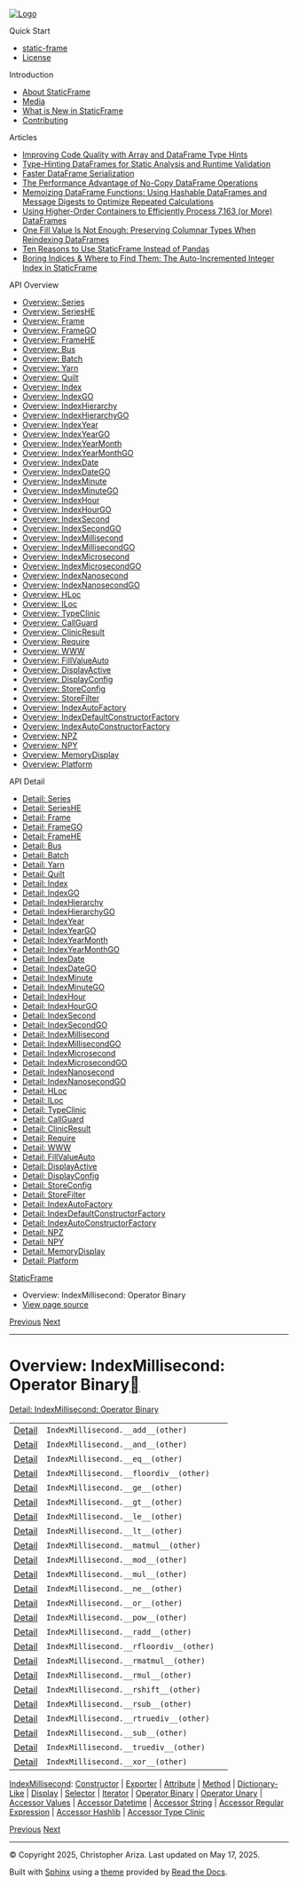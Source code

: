 [![Logo](../_static/sf-logo-web_icon-small.png)](../index.md)

Quick Start

* [static-frame](../readme.md)
* [License](../license.md)

Introduction

* [About StaticFrame](../intro.md)
* [Media](../intro.md#media)
* [What is New in StaticFrame](../new.md)
* [Contributing](../contributing.md)

Articles

* [Improving Code Quality with Array and DataFrame Type Hints](../articles/guard.md)
* [Type-Hinting DataFrames for Static Analysis and Runtime Validation](../articles/ftyping.md)
* [Faster DataFrame Serialization](../articles/serialize.md)
* [The Performance Advantage of No-Copy DataFrame Operations](../articles/no_copy.md)
* [Memoizing DataFrame Functions: Using Hashable DataFrames and Message Digests to Optimize Repeated Calculations](../articles/hash.md)
* [Using Higher-Order Containers to Efficiently Process 7,163 (or More) DataFrames](../articles/uhoc.md)
* [One Fill Value Is Not Enough: Preserving Columnar Types When Reindexing DataFrames](../articles/fill_value.md)
* [Ten Reasons to Use StaticFrame Instead of Pandas](../articles/upgrade.md)
* [Boring Indices & Where to Find Them: The Auto-Incremented Integer Index in StaticFrame](../articles/aiii.md)

API Overview

* [Overview: Series](series.md)
* [Overview: SeriesHE](series_he.md)
* [Overview: Frame](frame.md)
* [Overview: FrameGO](frame_go.md)
* [Overview: FrameHE](frame_he.md)
* [Overview: Bus](bus.md)
* [Overview: Batch](batch.md)
* [Overview: Yarn](yarn.md)
* [Overview: Quilt](quilt.md)
* [Overview: Index](index.md)
* [Overview: IndexGO](index_go.md)
* [Overview: IndexHierarchy](index_hierarchy.md)
* [Overview: IndexHierarchyGO](index_hierarchy_go.md)
* [Overview: IndexYear](index_year.md)
* [Overview: IndexYearGO](index_year_go.md)
* [Overview: IndexYearMonth](index_year_month.md)
* [Overview: IndexYearMonthGO](index_year_month_go.md)
* [Overview: IndexDate](index_date.md)
* [Overview: IndexDateGO](index_date_go.md)
* [Overview: IndexMinute](index_minute.md)
* [Overview: IndexMinuteGO](index_minute_go.md)
* [Overview: IndexHour](index_hour.md)
* [Overview: IndexHourGO](index_hour_go.md)
* [Overview: IndexSecond](index_second.md)
* [Overview: IndexSecondGO](index_second_go.md)
* [Overview: IndexMillisecond](index_millisecond.md)
* [Overview: IndexMillisecondGO](index_millisecond_go.md)
* [Overview: IndexMicrosecond](index_microsecond.md)
* [Overview: IndexMicrosecondGO](index_microsecond_go.md)
* [Overview: IndexNanosecond](index_nanosecond.md)
* [Overview: IndexNanosecondGO](index_nanosecond_go.md)
* [Overview: HLoc](hloc.md)
* [Overview: ILoc](iloc.md)
* [Overview: TypeClinic](type_clinic.md)
* [Overview: CallGuard](call_guard.md)
* [Overview: ClinicResult](clinic_result.md)
* [Overview: Require](require.md)
* [Overview: WWW](www.md)
* [Overview: FillValueAuto](fill_value_auto.md)
* [Overview: DisplayActive](display_active.md)
* [Overview: DisplayConfig](display_config.md)
* [Overview: StoreConfig](store_config.md)
* [Overview: StoreFilter](store_filter.md)
* [Overview: IndexAutoFactory](index_auto_factory.md)
* [Overview: IndexDefaultConstructorFactory](index_default_constructor_factory.md)
* [Overview: IndexAutoConstructorFactory](index_auto_constructor_factory.md)
* [Overview: NPZ](npz.md)
* [Overview: NPY](npy.md)
* [Overview: MemoryDisplay](memory_display.md)
* [Overview: Platform](platform.md)

API Detail

* [Detail: Series](../api_detail/series.md)
* [Detail: SeriesHE](../api_detail/series_he.md)
* [Detail: Frame](../api_detail/frame.md)
* [Detail: FrameGO](../api_detail/frame_go.md)
* [Detail: FrameHE](../api_detail/frame_he.md)
* [Detail: Bus](../api_detail/bus.md)
* [Detail: Batch](../api_detail/batch.md)
* [Detail: Yarn](../api_detail/yarn.md)
* [Detail: Quilt](../api_detail/quilt.md)
* [Detail: Index](../api_detail/index.md)
* [Detail: IndexGO](../api_detail/index_go.md)
* [Detail: IndexHierarchy](../api_detail/index_hierarchy.md)
* [Detail: IndexHierarchyGO](../api_detail/index_hierarchy_go.md)
* [Detail: IndexYear](../api_detail/index_year.md)
* [Detail: IndexYearGO](../api_detail/index_year_go.md)
* [Detail: IndexYearMonth](../api_detail/index_year_month.md)
* [Detail: IndexYearMonthGO](../api_detail/index_year_month_go.md)
* [Detail: IndexDate](../api_detail/index_date.md)
* [Detail: IndexDateGO](../api_detail/index_date_go.md)
* [Detail: IndexMinute](../api_detail/index_minute.md)
* [Detail: IndexMinuteGO](../api_detail/index_minute_go.md)
* [Detail: IndexHour](../api_detail/index_hour.md)
* [Detail: IndexHourGO](../api_detail/index_hour_go.md)
* [Detail: IndexSecond](../api_detail/index_second.md)
* [Detail: IndexSecondGO](../api_detail/index_second_go.md)
* [Detail: IndexMillisecond](../api_detail/index_millisecond.md)
* [Detail: IndexMillisecondGO](../api_detail/index_millisecond_go.md)
* [Detail: IndexMicrosecond](../api_detail/index_microsecond.md)
* [Detail: IndexMicrosecondGO](../api_detail/index_microsecond_go.md)
* [Detail: IndexNanosecond](../api_detail/index_nanosecond.md)
* [Detail: IndexNanosecondGO](../api_detail/index_nanosecond_go.md)
* [Detail: HLoc](../api_detail/hloc.md)
* [Detail: ILoc](../api_detail/iloc.md)
* [Detail: TypeClinic](../api_detail/type_clinic.md)
* [Detail: CallGuard](../api_detail/call_guard.md)
* [Detail: ClinicResult](../api_detail/clinic_result.md)
* [Detail: Require](../api_detail/require.md)
* [Detail: WWW](../api_detail/www.md)
* [Detail: FillValueAuto](../api_detail/fill_value_auto.md)
* [Detail: DisplayActive](../api_detail/display_active.md)
* [Detail: DisplayConfig](../api_detail/display_config.md)
* [Detail: StoreConfig](../api_detail/store_config.md)
* [Detail: StoreFilter](../api_detail/store_filter.md)
* [Detail: IndexAutoFactory](../api_detail/index_auto_factory.md)
* [Detail: IndexDefaultConstructorFactory](../api_detail/index_default_constructor_factory.md)
* [Detail: IndexAutoConstructorFactory](../api_detail/index_auto_constructor_factory.md)
* [Detail: NPZ](../api_detail/npz.md)
* [Detail: NPY](../api_detail/npy.md)
* [Detail: MemoryDisplay](../api_detail/memory_display.md)
* [Detail: Platform](../api_detail/platform.md)

[StaticFrame](../index.md)

* Overview: IndexMillisecond: Operator Binary
* [View page source](../_sources/api_overview/index_millisecond-operator_binary.rst.txt)

[Previous](index_millisecond-iterator.md "Overview: IndexMillisecond: Iterator")
[Next](index_millisecond-operator_unary.md "Overview: IndexMillisecond: Operator Unary")

---

# Overview: IndexMillisecond: Operator Binary[](#overview-indexmillisecond-operator-binary "Link to this heading")

[Detail: IndexMillisecond: Operator Binary](../api_detail/index_millisecond-operator_binary.md#api-detail-indexmillisecond-operator-binary)

|  |  |  |
| --- | --- | --- |
| [Detail](../api_detail/index_millisecond-operator_binary.md#api-sig-indexmillisecond-add) | `IndexMillisecond.__add__(other)` |  |
| [Detail](../api_detail/index_millisecond-operator_binary.md#api-sig-indexmillisecond-and) | `IndexMillisecond.__and__(other)` |  |
| [Detail](../api_detail/index_millisecond-operator_binary.md#api-sig-indexmillisecond-eq) | `IndexMillisecond.__eq__(other)` |  |
| [Detail](../api_detail/index_millisecond-operator_binary.md#api-sig-indexmillisecond-floordiv) | `IndexMillisecond.__floordiv__(other)` |  |
| [Detail](../api_detail/index_millisecond-operator_binary.md#api-sig-indexmillisecond-ge) | `IndexMillisecond.__ge__(other)` |  |
| [Detail](../api_detail/index_millisecond-operator_binary.md#api-sig-indexmillisecond-gt) | `IndexMillisecond.__gt__(other)` |  |
| [Detail](../api_detail/index_millisecond-operator_binary.md#api-sig-indexmillisecond-le) | `IndexMillisecond.__le__(other)` |  |
| [Detail](../api_detail/index_millisecond-operator_binary.md#api-sig-indexmillisecond-lt) | `IndexMillisecond.__lt__(other)` |  |
| [Detail](../api_detail/index_millisecond-operator_binary.md#api-sig-indexmillisecond-matmul) | `IndexMillisecond.__matmul__(other)` |  |
| [Detail](../api_detail/index_millisecond-operator_binary.md#api-sig-indexmillisecond-mod) | `IndexMillisecond.__mod__(other)` |  |
| [Detail](../api_detail/index_millisecond-operator_binary.md#api-sig-indexmillisecond-mul) | `IndexMillisecond.__mul__(other)` |  |
| [Detail](../api_detail/index_millisecond-operator_binary.md#api-sig-indexmillisecond-ne) | `IndexMillisecond.__ne__(other)` |  |
| [Detail](../api_detail/index_millisecond-operator_binary.md#api-sig-indexmillisecond-or) | `IndexMillisecond.__or__(other)` |  |
| [Detail](../api_detail/index_millisecond-operator_binary.md#api-sig-indexmillisecond-pow) | `IndexMillisecond.__pow__(other)` |  |
| [Detail](../api_detail/index_millisecond-operator_binary.md#api-sig-indexmillisecond-radd) | `IndexMillisecond.__radd__(other)` |  |
| [Detail](../api_detail/index_millisecond-operator_binary.md#api-sig-indexmillisecond-rfloordiv) | `IndexMillisecond.__rfloordiv__(other)` |  |
| [Detail](../api_detail/index_millisecond-operator_binary.md#api-sig-indexmillisecond-rmatmul) | `IndexMillisecond.__rmatmul__(other)` |  |
| [Detail](../api_detail/index_millisecond-operator_binary.md#api-sig-indexmillisecond-rmul) | `IndexMillisecond.__rmul__(other)` |  |
| [Detail](../api_detail/index_millisecond-operator_binary.md#api-sig-indexmillisecond-rshift) | `IndexMillisecond.__rshift__(other)` |  |
| [Detail](../api_detail/index_millisecond-operator_binary.md#api-sig-indexmillisecond-rsub) | `IndexMillisecond.__rsub__(other)` |  |
| [Detail](../api_detail/index_millisecond-operator_binary.md#api-sig-indexmillisecond-rtruediv) | `IndexMillisecond.__rtruediv__(other)` |  |
| [Detail](../api_detail/index_millisecond-operator_binary.md#api-sig-indexmillisecond-sub) | `IndexMillisecond.__sub__(other)` |  |
| [Detail](../api_detail/index_millisecond-operator_binary.md#api-sig-indexmillisecond-truediv) | `IndexMillisecond.__truediv__(other)` |  |
| [Detail](../api_detail/index_millisecond-operator_binary.md#api-sig-indexmillisecond-xor) | `IndexMillisecond.__xor__(other)` |  |

[IndexMillisecond](index_millisecond.md#api-overview-indexmillisecond): [Constructor](index_millisecond-constructor.md#api-overview-indexmillisecond-constructor) | [Exporter](index_millisecond-exporter.md#api-overview-indexmillisecond-exporter) | [Attribute](index_millisecond-attribute.md#api-overview-indexmillisecond-attribute) | [Method](index_millisecond-method.md#api-overview-indexmillisecond-method) | [Dictionary-Like](index_millisecond-dictionary_like.md#api-overview-indexmillisecond-dictionary-like) | [Display](index_millisecond-display.md#api-overview-indexmillisecond-display) | [Selector](index_millisecond-selector.md#api-overview-indexmillisecond-selector) | [Iterator](index_millisecond-iterator.md#api-overview-indexmillisecond-iterator) | [Operator Binary](#api-overview-indexmillisecond-operator-binary) | [Operator Unary](index_millisecond-operator_unary.md#api-overview-indexmillisecond-operator-unary) | [Accessor Values](index_millisecond-accessor_values.md#api-overview-indexmillisecond-accessor-values) | [Accessor Datetime](index_millisecond-accessor_datetime.md#api-overview-indexmillisecond-accessor-datetime) | [Accessor String](index_millisecond-accessor_string.md#api-overview-indexmillisecond-accessor-string) | [Accessor Regular Expression](index_millisecond-accessor_regular_expression.md#api-overview-indexmillisecond-accessor-regular-expression) | [Accessor Hashlib](index_millisecond-accessor_hashlib.md#api-overview-indexmillisecond-accessor-hashlib) | [Accessor Type Clinic](index_millisecond-accessor_type_clinic.md#api-overview-indexmillisecond-accessor-type-clinic)

[Previous](index_millisecond-iterator.md "Overview: IndexMillisecond: Iterator")
[Next](index_millisecond-operator_unary.md "Overview: IndexMillisecond: Operator Unary")

---

© Copyright 2025, Christopher Ariza.
Last updated on May 17, 2025.

Built with [Sphinx](https://www.sphinx-doc.org/) using a
[theme](https://github.com/readthedocs/sphinx_rtd_theme)
provided by [Read the Docs](https://readthedocs.org).